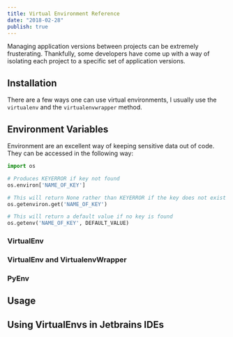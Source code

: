 ```yaml
---
title: Virtual Environment Reference
date: "2018-02-28"
publish: true
---
```


Managing application versions between projects can be extremely frusterating. Thankfully, some developers have come up with a way of isolating each project to a specific set of application versions.

## Installation

There are a few ways one can use virtual environments, I usually use the `virtualenv` and the `virtualenvwrapper` method. 

## Environment Variables

Environment are an excellent way of keeping sensitive data out of code. They can be accessed in the following way:

```python
import os

# Produces KEYERROR if key not found
os.environ['NAME_OF_KEY']

# This will return None rather than KEYERROR if the key does not exist
os.getenviron.get('NAME_OF_KEY')

# This will return a default value if no key is found
os.getenv('NAME_OF_KEY', DEFAULT_VALUE)
```

### VirtualEnv

### VirtualEnv and VirtualenvWrapper

### PyEnv

## Usage

## Using VirtualEnvs in Jetbrains IDEs